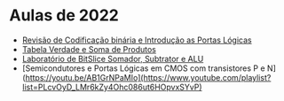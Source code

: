 # Aulas de 2022

* [Revisão de Codificação binária e Introdução as Portas Lógicas](https://www.youtube.com/playlist?list=PLcvOyD_LMr6lSDtoC_83-iWV1YRcwUUFj)
* [Tabela Verdade e Soma de Produtos](https://www.youtube.com/playlist?list=PLcvOyD_LMr6lOgN_RKj0mxTQvp16r0LEm)
* [Laboratório de BitSlice Somador, Subtrator e ALU](https://www.youtube.com/playlist?list=PLcvOyD_LMr6leZDZe5MYtQjSs06ijslc6)
* [Semicondutores e Portas Lógicas em CMOS com transistores P e N](https://youtu.be/AB1GrNPaMIo](https://www.youtube.com/playlist?list=PLcvOyD_LMr6kZy4Ohc086ut6HOpvxSYvP)

